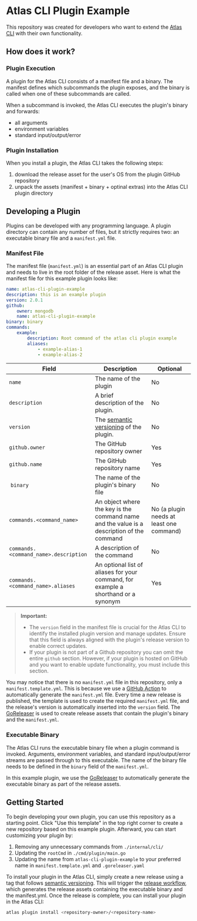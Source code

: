 # Atlas CLI Plugin Example
This repository was created for developers who want to extend the [Atlas CLI](https://github.com/mongodb/mongodb-atlas-cli) with their own functionality. 

## How does it work?

### Plugin Execution
A plugin for the Atlas CLI consists of a manifest file and a binary.
The manifest defines which subcommands the plugin exposes, and the binary is called when one of these subcommands are called.

When a subcommand is invoked, the Atlas CLI executes the plugin's binary and forwards:
- all arguments 
- environment variables
- standard input/output/error

### Plugin Installation
When you install a plugin, the Atlas CLI takes the following steps:
1. download the release asset for the user's OS from the plugin GitHub repository
1. unpack the assets (manifest + binary + optinal extras) into the Atlas CLI plugin directory

## Developing a Plugin

Plugins can be developed with any programming language. A plugin directory can contain any number of files, but it strictly requires two: an executable binary file and a `manifest.yml` file.

### Manifest File
The manifest file (`manifest.yml`) is an essential part of an Atlas CLI plugin and needs to live in the root folder of the release asset. Here is what the manifest file for this example plugin looks like:

```yaml
name: atlas-cli-plugin-example
description: this is an example plugin
version: 2.0.1
github:
    owner: mongodb
    name: atlas-cli-plugin-example
binary: binary
commands: 
    example: 
        description: Root command of the atlas cli plugin example
        aliases:
            - example-alias-1
            - example-alias-2
```

| Field | Description | Optional |
| - | - | - |
| `name` | The name of the plugin | No
| `description` | A brief description of the plugin. | No
| `version` | The [semantic versioning](https://semver.org/) of the plugin.  | No
| `github.owner` | The GitHub repository owner | Yes
| `github.name`| The GitHub repository name | Yes
| `binary`| The name of the plugin's binary file | No
| `commands.<command_name>` | An object where the key is the command name and the value is a description of the command | No (a plugin needs at least one command)
| `commands.<command_name>.description` | A description of the command | No
| `commands.<command_name>.aliases` | An optional list of aliases for your command, for example a shorthand or a synonym | Yes

> **Important:** 
> - The `version` field in the manifest file is crucial for the Atlas CLI to identify the installed plugin version and manage updates. Ensure that this field is always aligned with the plugin's release version to enable correct updates.
> - If your plugin is not part of a Github repository you can omit the entire `github` section. However, if your plugin is hosted on GitHub and you want to enable update functionality, you must include this section.


You may notice that there is no `manifest.yml` file in this repository, only a `manifest.template.yml`. This is because we use a [GitHub Action](https://github.com/mongodb/atlas-cli-plugin-example/blob/master/.github/workflows/release.yml) to automatically generate the `manifest.yml` file. Every time a new release is published, the template is used to create the required `manifest.yml` file, and the release's version is automatically inserted into the `version` field. The [GoReleaser](https://goreleaser.com/) is used to create release assets that contain the plugin's binary and the `manifest.yml`.

### Executable Binary

The Atlas CLI runs the executable binary file when a plugin command is invoked. Arguments, environment variables, and standard input/output/error streams are passed through to this executable. The name of the binary file needs to be defined in the `binary` field of the `manifest.yml`.

In this example plugin, we use the [GoReleaser](https://goreleaser.com/) to automatically generate the executable binary as part of the release assets.

## Getting Started

To begin developing your own plugin, you can use this repository as a starting point. Click "Use this template" in the top right corner to create a new repository based on this example plugin. Afterward, you can start customizing your plugin by:
1. Removing any unnecessary commands from `./internal/cli/`
1. Updating the `rootCmd` in `./cmd/plugin/main.go` 
1. Updating the name from `atlas-cli-plugin-example` to your preferred name in `manifest.template.yml` and `.goreleaser.yaml`

To install your plugin in the Atlas CLI, simply create a new release using a tag that follows [semantic versioning](https://semver.org/). This will trigger the [release workflow](https://github.com/mongodb/atlas-cli-plugin-example/blob/master/.github/workflows/release.yml), which generates the release assets containing the executable binary and the manifest.yml. Once the release is complete, you can install your plugin in the Atlas CLI:

```bash
atlas plugin install <repository-owner>/<repository-name>
```

